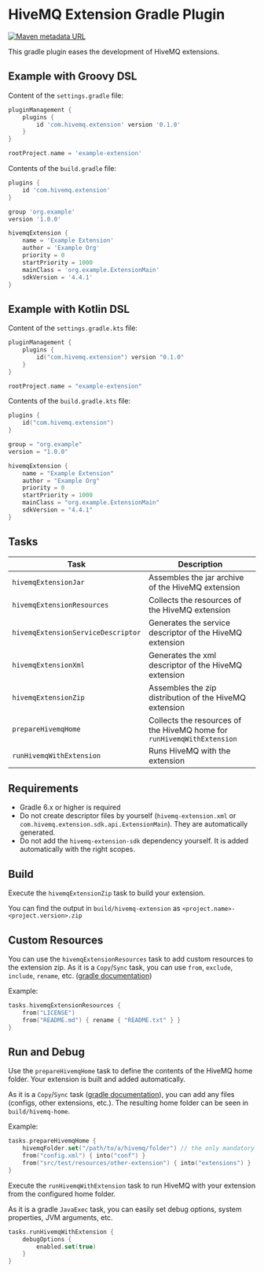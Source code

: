 # HiveMQ Extension Gradle Plugin

[![Maven metadata URL](https://img.shields.io/maven-metadata/v?color=brightgreen&label=gradle%20plugin&metadataUrl=https%3A%2F%2Fplugins.gradle.org%2Fm2%2Fcom%2Fhivemq%2Fextension%2Fcom.hivemq.extension.gradle.plugin%2Fmaven-metadata.xml)](https://plugins.gradle.org/plugin/com.hivemq.extension)

This gradle plugin eases the development of HiveMQ extensions.

## Example with Groovy DSL

Content of the `settings.gradle` file:
```groovy
pluginManagement {
    plugins {
        id 'com.hivemq.extension' version '0.1.0'
    }
}

rootProject.name = 'example-extension'
```

Contents of the `build.gradle` file:
```groovy
plugins {
    id 'com.hivemq.extension'
}

group 'org.example'
version '1.0.0'

hivemqExtension {
    name = 'Example Extension'
    author = 'Example Org'
    priority = 0
    startPriority = 1000
    mainClass = 'org.example.ExtensionMain'
    sdkVersion = '4.4.1'
}
```

## Example with Kotlin DSL

Content of the `settings.gradle.kts` file:
```kotlin
pluginManagement {
    plugins {
        id("com.hivemq.extension") version "0.1.0"
    }
}

rootProject.name = "example-extension"
```

Contents of the `build.gradle.kts` file:
```kotlin
plugins {
    id("com.hivemq.extension")
}

group = "org.example"
version = "1.0.0"

hivemqExtension {
    name = "Example Extension"
    author = "Example Org"
    priority = 0
    startPriority = 1000
    mainClass = "org.example.ExtensionMain"
    sdkVersion = "4.4.1"
}
```

## Tasks

| Task                               | Description |
|------------------------------------|-------------|
| `hivemqExtensionJar`               | Assembles the jar archive of the HiveMQ extension |
| `hivemqExtensionResources`         | Collects the resources of the HiveMQ extension |
| `hivemqExtensionServiceDescriptor` | Generates the service descriptor of the HiveMQ extension |
| `hivemqExtensionXml`               | Generates the xml descriptor of the HiveMQ extension |
| `hivemqExtensionZip`               | Assembles the zip distribution of the HiveMQ extension |
| `prepareHivemqHome`                | Collects the resources of the HiveMQ home for `runHivemqWithExtension` |
| `runHivemqWithExtension`           | Runs HiveMQ with the extension |

## Requirements

- Gradle 6.x or higher is required
- Do not create descriptor files by yourself (`hivemq-extension.xml` or `com.hivemq.extension.sdk.api.ExtensionMain`).
  They are automatically generated.
- Do not add the `hivemq-extension-sdk` dependency yourself. It is added automatically with the right scopes.

## Build

Execute the `hivemqExtensionZip` task to build your extension.

You can find the output in `build/hivemq-extension` as `<project.name>-<project.version>.zip`

## Custom Resources

You can use the `hivemqExtensionResources` task to add custom resources to the extension zip.
As it is a `Copy`/`Sync` task, you can use `from`, `exclude`, `include`, `rename`, etc.
([gradle documentation](https://docs.gradle.org/current/userguide/working_with_files.html))

Example:

```kotlin
tasks.hivemqExtensionResources {
    from("LICENSE")
    from("README.md") { rename { "README.txt" } }
}
```

## Run and Debug

Use the `prepareHivemqHome` task to define the contents of the HiveMQ home folder.
Your extension is built and added automatically.

As it is a `Copy`/`Sync` task ([gradle documentation](https://docs.gradle.org/current/userguide/working_with_files.html)), 
you can add any files (configs, other extensions, etc.).
The resulting home folder can be seen in `build/hivemq-home`.

Example:

```kotlin
tasks.prepareHivemqHome {
    hivemqFolder.set("/path/to/a/hivemq/folder") // the only mandatory property
    from("config.xml") { into("conf") }
    from("src/test/resources/other-extension") { into("extensions") }
}
```

Execute the `runHivemqWithExtension` task to run HiveMQ with your extension from the configured home folder.

As it is a gradle `JavaExec` task, you can easily set debug options, system properties, JVM arguments, etc.

```kotlin
tasks.runHivemqWithExtension {
    debugOptions {
        enabled.set(true)
    }
}
```